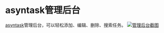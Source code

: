 # asyntask管理后台
[asyntask](https://github.com/spetacular/asyntask)管理后台，可以轻松添加、编辑、删除、搜索任务。
[![管理后台截图](https://github.com/spetacular/asynadmin/raw/master/asynadmin.jpeg)](https://github.com/spetacular/asynadmin/raw/master/asynadmin.jpeg)
